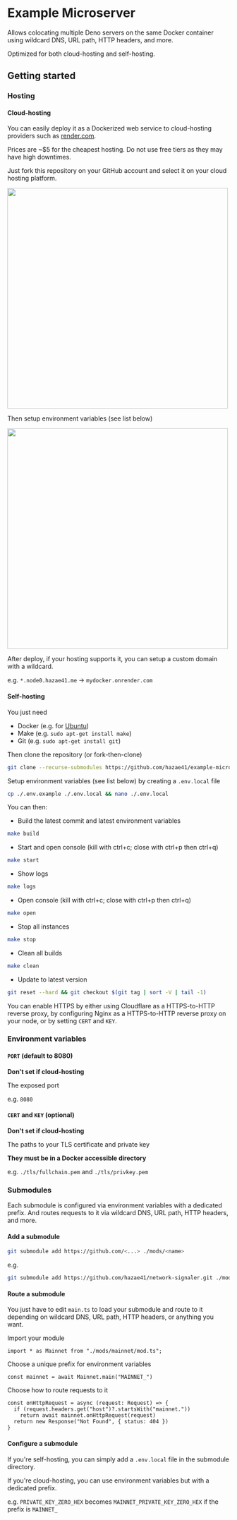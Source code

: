 # Example Microserver

Allows colocating multiple Deno servers on the same Docker container using wildcard DNS, URL path, HTTP headers, and more.

Optimized for both cloud-hosting and self-hosting.

## Getting started

### Hosting

#### Cloud-hosting

You can easily deploy it as a Dockerized web service to cloud-hosting providers such as [render.com](https://render.com).

Prices are ~$5 for the cheapest hosting. Do not use free tiers as they may have high downtimes.

Just fork this repository on your GitHub account and select it on your cloud hosting platform.

<img src="https://github.com/hazae41/network-ws-to-tcp-proxy/assets/4405263/57eb5e56-7475-4bbf-9ba0-548f1444d6ff" width="500" />

Then setup environment variables (see list below)

<img src="https://github.com/hazae41/network-ws-to-tcp-proxy/assets/4405263/19c3c3a4-7833-4bf5-bd6c-3dac1e7f6e49" width="500" />

After deploy, if your hosting supports it, you can setup a custom domain with a wildcard.

e.g. `*.node0.hazae41.me` -> `mydocker.onrender.com`

#### Self-hosting

You just need 
- Docker (e.g. for [Ubuntu](https://docs.docker.com/engine/install/ubuntu/))
- Make (e.g. `sudo apt-get install make`)
- Git (e.g. `sudo apt-get install git`)

Then clone the repository (or fork-then-clone)

```bash
git clone --recurse-submodules https://github.com/hazae41/example-microserver <name> && cd ./<name>
```

Setup environment variables (see list below) by creating a `.env.local` file

```bash
cp ./.env.example ./.env.local && nano ./.env.local
```

You can then: 

- Build the latest commit and latest environment variables

```bash
make build
```

- Start and open console (kill with ctrl+c; close with ctrl+p then ctrl+q)

```bash
make start
```

- Show logs

```bash
make logs
```

- Open console (kill with ctrl+c; close with ctrl+p then ctrl+q)

```bash
make open
```

- Stop all instances

```bash
make stop
```

- Clean all builds

```bash
make clean
```

- Update to latest version

```bash
git reset --hard && git checkout $(git tag | sort -V | tail -1) 
```

You can enable HTTPS by either using Cloudflare as a HTTPS-to-HTTP reverse proxy, by configuring Nginx as a HTTPS-to-HTTP reverse proxy on your node, or by setting `CERT` and `KEY`.

### Environment variables

#### `PORT` (default to 8080)

**Don't set if cloud-hosting**

The exposed port

e.g. `8080`

#### `CERT` and `KEY` (optional)

**Don't set if cloud-hosting**

The paths to your TLS certificate and private key

**They must be in a Docker accessible directory**

e.g. `./tls/fullchain.pem` and `./tls/privkey.pem`

### Submodules

Each submodule is configured via environment variables with a dedicated prefix. And routes requests to it via wildcard DNS, URL path, HTTP headers, and more.

#### Add a submodule

```bash
git submodule add https://github.com/<...> ./mods/<name>
```

e.g.

```bash
git submodule add https://github.com/hazae41/network-signaler.git ./mods/signal
```

#### Route a submodule

You just have to edit `main.ts` to load your submodule and route to it depending on wildcard DNS, URL path, HTTP headers, or anything you want.

Import your module

```tsx
import * as Mainnet from "./mods/mainnet/mod.ts";
```

Choose a unique prefix for environment variables

```tsx
const mainnet = await Mainnet.main("MAINNET_")
```

Choose how to route requests to it

```tsx
const onHttpRequest = async (request: Request) => {
  if (request.headers.get("host")?.startsWith("mainnet."))
    return await mainnet.onHttpRequest(request)
  return new Response("Not Found", { status: 404 })
}
```

#### Configure a submodule

If you're self-hosting, you can simply add a `.env.local` file in the submodule directory.

If you're cloud-hosting, you can use environment variables but with a dedicated prefix.

e.g. `PRIVATE_KEY_ZERO_HEX` becomes `MAINNET_PRIVATE_KEY_ZERO_HEX` if the prefix is `MAINNET_`